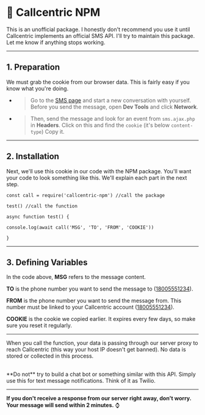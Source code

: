 # 🤙 Callcentric NPM

This is an unofficial package. I honestly don't recommend you use it until Callcentric implements an official SMS API. I'll try to maintain this package. Let me know if anything stops working.

---

## 1. Preparation 
We must grab the cookie from our browser data. This is fairly easy if you know what you're doing.

* > Go to the [SMS page](https://my.callcentric.com/sms.php) and start a new conversation with yourself. Before you send the message, open **Dev Tools** and click **Network**.
* > Then, send the message and look for an event from `sms.ajax.php` in **Headers**. Click on this and find the `cookie` (it's below `content-type`) Copy it.

---

## 2. Installation

Next, we'll use this cookie in our code with the NPM package. You'll want your code to look something like this. We'll explain each part in the next step. 

`const call = require('callcentric-npm') //call the package` 

`test() //call the function`

`async function test() {`

```console.log(await call('MSG', 'TO', 'FROM', 'COOKIE'))```

`}`

---

## 3. Defining Variables
In the code above, **MSG** refers to the message content. 

**TO** is the phone number you want to send the message to (<u>18005551234</u>). 

**FROM** is the phone number you want to send the message from. This number must be linked to your Callcentric account (<u>18005551234</u>).

**COOKIE** is the cookie we copied earlier. It expires every few days, so make sure you reset it regularly.

--- 

When you call the function, your data is passing through our server proxy to reach Callcentric (this way your host IP doesn't get banned). No data is stored or collected in this process.

<br>
**Do not** try to build a chat bot or something similar with this API. Simply use this for text message notifications. Think of it as Twilio.

---
**If you don't receive a response from our server right away, don't worry. Your message will send within 2 minutes.** ⌚
